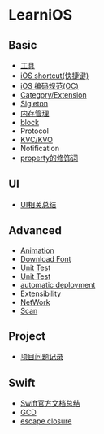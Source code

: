 # LearniOS



## Basic
* [工具](https://github.com/fengzhihao123/LearniOS/blob/master/Basic/Tools.md)
* [iOS shortcut(快捷键)](https://github.com/fengzhihao123/LearniOS/blob/master/Basic/iOSshortcut.md)
* [iOS 编码规范(OC)](https://github.com/fengzhihao123/LearniOS/blob/master/Basic/CodeGuide/codeGuide.md)
* [Category/Extension](https://github.com/fengzhihao123/LearniOS/blob/master/Basic/Category:Extension.md)
* [Sigleton](https://github.com/fengzhihao123/LearniOS/blob/master/Basic/Singleton.md)
* [内存管理](https://github.com/fengzhihao123/LearniOS/blob/master/Basic/内存管理.md)
* [block](https://github.com/fengzhihao123/LearniOS/blob/master/Basic/block.md)
* Protocol
* [KVC/KVO](https://github.com/fengzhihao123/LearniOS/blob/master/Basic/KVC-KVO.md)
* Notification
* [property的修饰词](https://github.com/fengzhihao123/LearniOS/blob/master/Basic/property修饰词.md)

## UI
* [UI相关总结](https://github.com/fengzhihao123/LearniOS/blob/master/UI/UIIntroduction.md)

## Advanced
* [Animation](https://github.com/fengzhihao123/LearniOS/blob/master/Advanced/Animation.md)
* [Download Font](https://github.com/fengzhihao123/LearniOS/blob/master/Advanced/DownloadFont.md)
* [Unit Test](http://liuyanwei.jumppo.com/2016/03/10/iOS-unit-test.html)
* [Unit Test](https://hjgitbook.gitbooks.io/ios/content/01-thinking/01-the-basic-knowledge-of-unit-test.html)
* [automatic deployment](https://github.com/fastlane/fastlane)   
* [Extensibility](https://developer.apple.com/library/content/documentation/General/Conceptual/ExtensibilityPG/index.html#//apple_ref/doc/uid/TP40014214-CH20-SW1)
* [NetWork](https://github.com/fengzhihao123/LearniOS/blob/master/Advanced/network.md)
* [Scan](https://github.com/fengzhihao123/LearniOS/blob/master/Advanced/Scan.md)

## Project

* [项目问题记录](https://github.com/fengzhihao123/LearniOS/blob/master/Project/ProjectQuestionRecord.md)

## Swift
* [Swift官方文档总结](https://github.com/fengzhihao123/LearniOS/blob/master/Swift/SwiftDocumnetIntro.md)
* [GCD](http://swift.gg/2016/11/30/grand-central-dispatch/)
* [escape closure](http://swift.gg/2016/11/15/optional-non-escaping-closures/)

